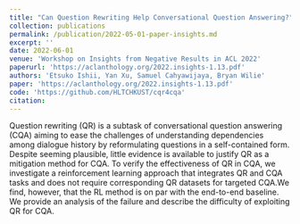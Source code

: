 ```yaml
---
title: "Can Question Rewriting Help Conversational Question Answering?"
collection: publications
permalink: /publication/2022-05-01-paper-insights.md
excerpt: ''
date: 2022-06-01
venue: 'Workshop on Insights from Negative Results in ACL 2022'
paperurl: 'https://aclanthology.org/2022.insights-1.13.pdf'
authors: 'Etsuko Ishii, Yan Xu, Samuel Cahyawijaya, Bryan Wilie'
paper: 'https://aclanthology.org/2022.insights-1.13.pdf'
code: 'https://github.com/HLTCHKUST/cqr4cqa'
citation: 
---
```

Question rewriting (QR) is a subtask of conversational question answering (CQA) aiming to ease the challenges of understanding dependencies among dialogue history by reformulating questions in a self-contained form. Despite seeming plausible, little evidence is available to justify QR as a mitigation method for CQA. To verify the effectiveness of QR in CQA, we investigate a reinforcement learning approach that integrates QR and CQA tasks and does not require corresponding QR datasets for targeted CQA.We find, however, that the RL method is on par with the end-to-end baseline. We provide an analysis of the failure and describe the difficulty of exploiting QR for CQA.